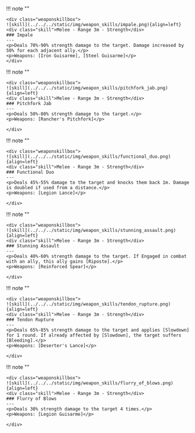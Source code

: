 !!! note ""

    <div class="weaponskillbox">
    ![skill](../../../static/img/weapon_skills/impale.png){align=left}
    <div class="skill">Melee - Range 3m - Strength</div>
    ### Impale
    ---
    <p>Deals 70%-90% strength damage to the target. Damage increased by 50% for each adjacent ally.</p>
    <p>Weapons: [Iron Guisarme], [Steel Guisarme]</p>
    </div>

!!! note ""

    <div class="weaponskillbox">
    ![skill](../../../static/img/weapon_skills/pitchfork_jab.png){align=left}
    <div class="skill">Melee - Range 3m - Strength</div>
    ### Pitchfork Jab
    ---
    <p>Deals 50%-80% strength damage to the target.</p>
    <p>Weapons: [Rancher's Pitchfork]</p>

    </div>

!!! note ""

    <div class="weaponskillbox">
    ![skill](../../../static/img/weapon_skills/functional_duo.png){align=left}
    <div class="skill">Melee - Range 3m - Strength</div>
    ### Functional Duo
    ---
    <p>Deals 45%-55% damage to the target and knocks them back 1m. Damage is doubled if used from a distance.</p>
    <p>Weapons: [Legion Lance]</p>

    </div>

!!! note ""

    <div class="weaponskillbox">
    ![skill](../../../static/img/weapon_skills/stunning_assault.png){align=left}
    <div class="skill">Melee - Range 3m - Strength</div>
    ### Stunning Assault
    ---
    <p>Deals 40%-60% strength damage to the target. If Engaged in combat with an ally, this ally gains [Riposte].</p>
    <p>Weapons: [Reinforced Spear]</p>

    </div>

!!! note ""

    <div class="weaponskillbox">
    ![skill](../../../static/img/weapon_skills/tendon_rupture.png){align=left}
    <div class="skill">Melee - Range 3m - Strength</div>
    ### Tendon Rupture
    ---
    <p>Deals 65%-85% strength damage to the target and applies [Slowdown] for 1 round. If already affected by [Slowdown], the target suffers [Bleeding].</p>
    <p>Weapons: [Deserter's Lance]</p>

    </div>

!!! note ""

    <div class="weaponskillbox">
    ![skill](../../../static/img/weapon_skills/flurry_of_blows.png){align=left}
    <div class="skill">Melee - Range 3m - Strength</div>
    ### Flurry of Blows
    ---
    <p>Deals 30% strength damage to the target 4 times.</p>
    <p>Weapons: [Legion Guisarme]</p>

    </div>
